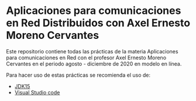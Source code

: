 # Aplicaciones para comunicaciones en Red Distribuidos con Axel Ernesto Moreno Cervantes

Este repositorio contiene todas las prácticas de la materia Aplicaciones para comunicaciones en Red con el profesor Axel Ernesto Moreno Cervantes en el periodo agosto - diciembre de 2020 en modelo en línea.

Para hacer uso de estas prácticas se recomienda el uso de:

* [JDK15](https://www.oracle.com/java/technologies/javase/jdk15-archive-downloads.html)
* [Visual Studio code](https://code.visualstudio.com/)
